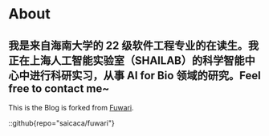 # About

我是来自海南大学的 22 级软件工程专业的在读生。我正在上海人工智能实验室（SHAILAB）的科学智能中心中进行科研实习，从事 AI for Bio 领域的研究。Feel free to contact me~
---
This is the Blog is forked from [Fuwari](https://github.com/saicaca/fuwari).

::github{repo="saicaca/fuwari"}
